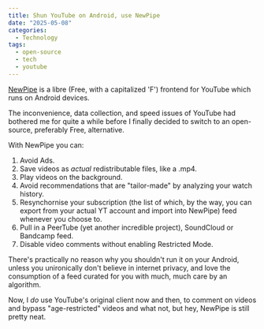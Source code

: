 ```yaml
---
title: Shun YouTube on Android, use NewPipe
date: "2025-05-08"
categories:
  - Technology
tags:
  - open-source
  - tech
  - youtube
---
```


[NewPipe](https://newpipe.net/) is a libre (Free, with a capitalized 'F') frontend for YouTube which runs on Android devices.

The inconvenience, data collection, and speed issues of YouTube had bothered me for quite a while before I finally decided to switch to an open-source, preferably Free, alternative. 

With NewPipe you can:

1. Avoid Ads.
1. Save videos as _actual_ redistributable files, like a .mp4.
1. Play videos on the background.
1. Avoid recommendations that are "tailor-made" by analyzing your watch history.
1. Resynchornise your subscription (the list of which, by the way, you can export from your actual YT account and import into NewPipe) feed whenever you choose to.
1. Pull in a PeerTube (yet another incredible project), SoundCloud or Bandcamp feed.
1. Disable video comments without enabling Restricted Mode.

There's practically no reason why you shouldn't run it on your Android, unless you unironically don't believe in internet privacy, and love the consumption of a feed curated for you with much, much care by an algorithm.

Now, I _do_ use YouTube's original client now and then, to comment on videos and bypass "age-restricted" videos and what not, but hey, NewPipe is still pretty neat.
